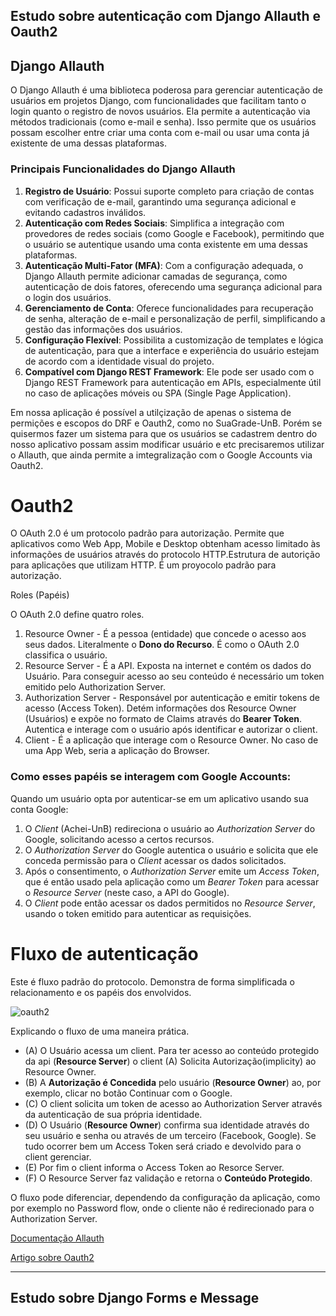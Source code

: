 ## Estudo sobre autenticação com Django Allauth e Oauth2
## Django Allauth

O Django Allauth é uma biblioteca poderosa para gerenciar autenticação de usuários em projetos Django, com funcionalidades que facilitam tanto o login quanto o registro de novos usuários. Ela permite a autenticação via métodos tradicionais (como e-mail e senha). Isso permite que os usuários possam escolher entre criar uma conta com e-mail ou usar uma conta já existente de uma dessas plataformas.

### Principais Funcionalidades do Django Allauth

1. **Registro de Usuário**: Possui suporte completo para criação de contas com verificação de e-mail, garantindo uma segurança adicional e evitando cadastros inválidos.
2. **Autenticação com Redes Sociais**: Simplifica a integração com provedores de redes sociais (como Google e Facebook), permitindo que o usuário se autentique usando uma conta existente em uma dessas plataformas.
3. **Autenticação Multi-Fator (MFA)**: Com a configuração adequada, o Django Allauth permite adicionar camadas de segurança, como autenticação de dois fatores, oferecendo uma segurança adicional para o login dos usuários.
4. **Gerenciamento de Conta**: Oferece funcionalidades para recuperação de senha, alteração de e-mail e personalização de perfil, simplificando a gestão das informações dos usuários.
5. **Configuração Flexível**: Possibilita a customização de templates e lógica de autenticação, para que a interface e experiência do usuário estejam de acordo com a identidade visual do projeto.
6. **Compatível com Django REST Framework**: Ele pode ser usado com o Django REST Framework para autenticação em APIs, especialmente útil no caso de aplicações móveis ou SPA (Single Page Application).

Em nossa aplicação é possível a utilçização de apenas o sistema de permições e escopos do DRF e Oauth2, como no SuaGrade-UnB. Porém se quisermos fazer um sistema para que os usuários se cadastrem dentro do nosso aplicativo possam assim modificar usuário e etc precisaremos utilizar o Allauth, que ainda permite a imtegralização com o Google Accounts via Oauth2.

# Oauth2

O OAuth 2.0 é um protocolo padrão para autorização. Permite que aplicativos como Web App, Mobile e Desktop obtenham acesso limitado às informações de usuários através do protocolo HTTP.Estrutura de autorição para aplicações que utilizam HTTP. É um proyocolo padrão para autorização.

Roles (Papéis)

O OAuth 2.0 define quatro roles.

1. Resource Owner - É a pessoa (entidade) que concede o acesso aos seus dados. Literalmente o **Dono do Recurso**. É como o OAuth 2.0 classifica o usuário.
2. Resource Server - É a API.
Exposta na internet e contém os dados do Usuário. Para conseguir acesso
ao seu conteúdo é necessário um token emitido pelo Authorization Server.
3. Authorization Server - Responsável por autenticação e emitir tokens de acesso (Access Token). Detém informações dos Resource Owner (Usuários) e expõe no formato de Claims através do **Bearer Token**. Autentica e interage com o usuário após identificar e autorizar o client.
4. Client - É a aplicação que interage com o Resource Owner. No caso de uma App Web, seria a aplicação do Browser.

### Como esses papéis se interagem com Google Accounts:

Quando um usuário opta por autenticar-se em um aplicativo usando sua conta Google:

1. O *Client* (Achei-UnB) redireciona o usuário ao *Authorization Server* do Google, solicitando acesso a certos recursos.
2. O *Authorization Server* do Google autentica o usuário e solicita que ele conceda permissão para o *Client* acessar os dados solicitados.
3. Após o consentimento, o *Authorization Server* emite um *Access Token*, que é então usado pela aplicação como um *Bearer Token* para acessar o *Resource Server* (neste caso, a API do Google).
4. O *Client* pode então acessar os dados permitidos no *Resource Server*, usando o token emitido para autenticar as requisições.

# Fluxo de autenticação

Este é fluxo padrão do protocolo. Demonstra de forma simplificada o relacionamento e os papéis dos envolvidos.

![oauth2](https://github.com/user-attachments/assets/09c54a2e-6622-4475-9aa5-88f4332c14d0)

Explicando o fluxo de uma maneira prática.

- (A) O Usuário acessa um client. Para ter acesso ao conteúdo protegido da api (**Resource Server**) o client (A) Solicita Autorização(implicity) ao Resource Owner.
- (B) A **Autorização é Concedida** pelo usuário (**Resource Owner**) ao, por exemplo, clicar no botão Continuar com o Google.
- (C) O client solicita um token de acesso ao Authorization Server através da autenticação de sua própria identidade.
- (D) O Usuário (**Resource Owner**) confirma sua identidade através do seu usuário e senha ou através de um terceiro (Facebook, Google). Se tudo ocorrer bem um Access Token será criado e devolvido para o client gerenciar.
- (E) Por fim o client informa o Access Token ao Resorce Server.
- (F) O Resource Server faz validação e retorna o **Conteúdo Protegido**.

O fluxo pode diferenciar, dependendo da configuração da aplicação, 
como por exemplo no Password flow, onde o cliente não é redirecionado 
para o Authorization Server.

[Documentação Allauth](https://django-allauth.readthedocs.io/en/latest/)

[Artigo sobre Oauth2](https://www.brunobrito.net.br/oauth2/)

---

## Estudo sobre Django Forms e Message

